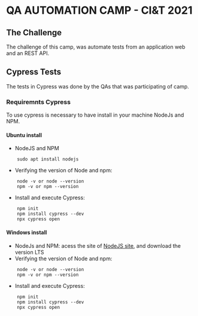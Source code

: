 # QA AUTOMATION CAMP - CI&T 2021

## The Challenge

The challenge of this camp, was automate tests from an application web and an REST API.

## Cypress Tests
The tests in Cypress was done by the QAs that was participating of camp.
### Requiremnts Cypress

To use cypress is necessary to have install in your machine NodeJs and NPM.

#### Ubuntu install

- NodeJS and NPM
```
    sudo apt install nodejs
```
- Verifying the version of Node and npm:
```
    node -v or node --version
    npm -v or npm --version
```
- Install and execute Cypress:
```
	npm init
	npm install cypress --dev
	npx cypress open
```

#### Windows install

- NodeJs and NPM: acess the site of [NodeJS site](https://nodejs.org/en/), and download the version LTS 
- Verifying the version of Node and npm:
```
    node -v or node --version
    npm -v or npm --version
```
- Install and execute Cypress:
```
	npm init
	npm install cypress --dev
	npx cypress open
```
